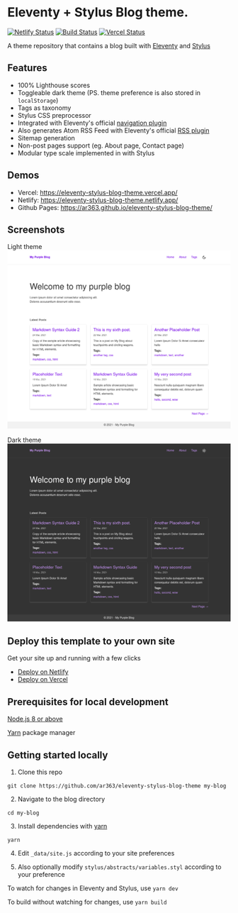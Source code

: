 # Eleventy + Stylus Blog theme.

[![Netlify Status](https://api.netlify.com/api/v1/badges/a180e099-11d2-49d4-9697-910d56980343/deploy-status)](https://app.netlify.com/sites/eleventy-stylus-blog-theme/deploys)
[![Build Status](https://travis-ci.com/ar363/eleventy-stylus-blog-theme.svg?branch=main)](https://travis-ci.com/ar363/eleventy-stylus-blog-theme)
[![Vercel Status](https://vercel-badge-ar363.vercel.app/?app=eleventy-stylus-blog-theme)](https://github.com/ar363/eleventy-stylus-blog-theme/deployments/activity_log?environment=Production)

A theme repository that contains a blog built with [Eleventy](https://github.com/11ty/eleventy) and [Stylus](https://stylus-lang.com/)

## Features
 - 100% Lighthouse scores
 - Toggleable dark theme (PS. theme preference is also stored in `localStorage`)
 - Tags as taxonomy
 - Stylus CSS preprocessor
 - Integrated with Eleventy's official [navigation plugin](https://www.11ty.dev/docs/plugins/navigation/)
 - Also generates Atom RSS Feed with Eleventy's official [RSS plugin](https://www.11ty.dev/docs/plugins/rss/)
 - Sitemap generation
 - Non-post pages support (eg. About page, Contact page)
 - Modular type scale implemented in with Stylus

## Demos

 - Vercel: https://eleventy-stylus-blog-theme.vercel.app/
 - Netlify: https://eleventy-stylus-blog-theme.netlify.app/
 - Github Pages: https://ar363.github.io/eleventy-stylus-blog-theme/

## Screenshots

Light theme
![light theme website homepage screenshot](screenshot.png?raw=true)

Dark theme
![dark theme website homepage screenshot](screenshot-dark.png?raw=true)

## Deploy this template to your own site

Get your site up and running with a few clicks

 - [Deploy on Netlify](https://app.netlify.com/start/deploy?repository=https://github.com/ar363/eleventy-stylus-blog-theme)
 - [Deploy on Vercel](https://vercel.com/import/project?template=ar363%2Feleventy-stylus-blog-theme)

## Prerequisites for local development
[Node.js 8 or above](https://nodejs.org/en/)

[Yarn](https://yarnpkg.com/) package manager


## Getting started locally

1. Clone this repo
```
git clone https://github.com/ar363/eleventy-stylus-blog-theme my-blog
```

2. Navigate to the blog directory
```
cd my-blog
```

3. Install dependencies with [yarn](https://yarnpkg.com/)
```
yarn
```
4. Edit `_data/site.js` according to your site preferences

5. Also optionally modify `stylus/abstracts/variables.styl` according to your preference

To watch for changes in Eleventy and Stylus, use `yarn dev`

To build without watching for changes, use `yarn build`

